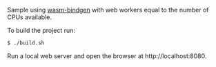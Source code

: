 Sample using [wasm-bindgen](https://rustwasm.github.io/wasm-bindgen/) with web workers equal to the number of CPUs available.

To build the project run:

```bash
$ ./build.sh
```

Run a local web server and open the browser at http://localhost:8080.